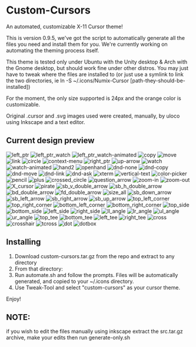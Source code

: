 # Custom-Cursors
An automated, customizable X-11 Cursor theme!

This is version 0.9.5, we've got the script to automatically generate all the files you need and install them
for you. We're currently working on automating the theming process itself.

This theme is tested only under Ubuntu with the Unity desktop & Arch with the Gnome desktop, but should work fine under
other distros. You may just have to tweak where the files are installed to (or just use a symlink to link the two
directories, ie ln -S ~/.icons/Numix-Cursor [path-they-should-be-installed])

For the moment, the only size supported is 24px and the orange color is customizable.


Original .cursor and .svg images used were created, manually, by uloco using Inkscape and a text editor.

## Current design preview

![](previews/left_ptr.png "left_ptr")
![](previews/left_ptr_watch_01.png "left_ptr_watch")
![](previews/left_ptr_watch.gif "left_ptr_watch-animated")
![](previews/copy.png "copy")
![](previews/move.png "move")
![](previews/link.png "link")
![](previews/circle.png "circle")
![](previews/context-menu.png "context-menu")
![](previews/right_ptr.png "right_ptr")
![](previews/up-arrow.png "up-arrow")
![](previews/watch_01.png "watch")
![](previews/watch.gif "watch-animated")
![](previews/hand2.png "hand2")
![](previews/openhand.png "openhand")
![](previews/dnd-none.png "dnd-none")
![](previews/dnd-copy.png "dnd-copy")
![](previews/dnd-move.png "dnd-move")
![](previews/dnd-link.png "dnd-link")
![](previews/dnd-ask.png "dnd-ask")
![](previews/xterm.png "xterm")
![](previews/vertical-text.png "vertical-text")
![](previews/color-picker.png "color-picker")
![](previews/pencil.png "pencil")
![](previews/plus.png "plus")
![](previews/crossed_circle.png "crossed_circle")
![](previews/question_arrow.png "question_arrow")
![](previews/zoom-in.png "zoom-in")
![](previews/zoom-out.png "zoom-out")
![](previews/X_cursor.png "X_cursor")
![](previews/pirate.png "pirate")
![](previews/sb_v_double_arrow.png "sb_v_double_arrow")
![](previews/sb_h_double_arrow.png "sb_h_double_arrow")
![](previews/bd_double_arrow.png "bd_double_arrow")
![](previews/fd_double_arrow.png "fd_double_arrow")
![](previews/size_all.png "size_all")
![](previews/sb_down_arrow.png "sb_down_arrow")
![](previews/sb_left_arrow.png "sb_left_arrow")
![](previews/sb_right_arrow.png "sb_right_arrow")
![](previews/sb_up_arrow.png "sb_up_arrow")
![](previews/top_left_corner.png "top_left_corner")
![](previews/top_right_corner.png "top_right_corner")
![](previews/bottom_left_corner.png "bottom_left_corner")
![](previews/bottom_right_corner.png "bottom_right_corner")
![](previews/top_side.png "top_side")
![](previews/bottom_side.png "bottom_side")
![](previews/left_side.png "left_side")
![](previews/right_side.png "right_side")
![](previews/ll_angle.png "ll_angle")
![](previews/lr_angle.png "lr_angle")
![](previews/ul_angle.png "ul_angle")
![](previews/ur_angle.png "ur_angle")
![](previews/top_tee.png "top_tee")
![](previews/bottom_tee.png "bottom_tee")
![](previews/left_tee.png "left_tee")
![](previews/right_tee.png "right_tee")
![](previews/cross.png "cross")
![](previews/crosshair.png "crosshair")
![](previews/tcross.png "tcross")
![](previews/dot.png "dot")
![](previews/dotbox.png "dotbox")


## Installing

1. Download custom-cursors.tar.gz from the repo and extract to any directory
2. From that directory:
3. Run automate.sh and follow the prompts. Files will be automatically generated, and copied to your ~/.icons directory.
4. Use Tweak-Tool and select "custom-cursors" as your cursor theme.

Enjoy!

## NOTE: 
if you wish to edit the files manually using inkscape extract the src.tar.gz archive, make your edits then run generate-only.sh
